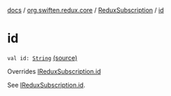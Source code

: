 [docs](../../index.md) / [org.swiften.redux.core](../index.md) / [ReduxSubscription](index.md) / [id](./id.md)

# id

`val id: `[`String`](https://kotlinlang.org/api/latest/jvm/stdlib/kotlin/-string/index.html) [(source)](https://github.com/protoman92/KotlinRedux/tree/master/common/common-core/src/main/kotlin/org/swiften/redux/core/Subscription.kt#L39)

Overrides [IReduxSubscription.id](../-i-redux-subscription/id.md)

See [IReduxSubscription.id](../-i-redux-subscription/id.md).

